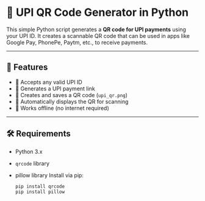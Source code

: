 # 🔳 UPI QR Code Generator in Python

This simple Python script generates a **QR code for UPI payments** using your UPI ID. It creates a scannable QR code that can be used in apps like Google Pay, PhonePe, Paytm, etc., to receive payments.

---

## 📌 Features

- 🔹 Accepts any valid UPI ID
- 🔹 Generates a UPI payment link
- 🔹 Creates and saves a QR code (`upi_qr.png`)
- 🔹 Automatically displays the QR for scanning
- 🔹 Works offline (no internet required)

---

## 🛠️ Requirements

- Python 3.x
- `qrcode` library
- pillow library 
  Install via pip:

  ```bash
  pip install qrcode
  pip install pillow




